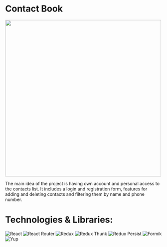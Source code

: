 # Contact Book

<img src="https://goit-react-hw-08-omega-lemon.vercel.app/contacts.png" width="500">

The main idea of the project is having own account and personal access to the contacts list.
It includes a login and registration form, features for adding and deleting contacts and filtering them by name and phone number.

# Technologies & Libraries:

![React](https://img.shields.io/badge/React-61DAFB?logo=react&logoColor=black&style=for-the-badge)
![React Router](https://img.shields.io/badge/React_Router-CA4245?logo=reactrouter&logoColor=white&style=for-the-badge)
![Redux](https://img.shields.io/badge/Redux-764ABC?logo=redux&logoColor=white&style=for-the-badge)
![Redux Thunk](https://img.shields.io/badge/Redux_Thunk-593D88?logo=redux&logoColor=white&style=for-the-badge)
![Redux Persist](https://img.shields.io/badge/Redux_Persist-593D88?logo=redux&logoColor=white&style=for-the-badge)
![Formik](https://img.shields.io/badge/Formik-EC5990?logo=formik&logoColor=white&style=for-the-badge)
![Yup](https://img.shields.io/badge/Yup-00A8E8?style=for-the-badge)
